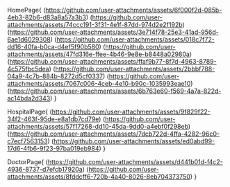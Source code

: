 HomePage{
(https://github.com/user-attachments/assets/6f000f2d-085b-4eb3-82b6-d83a8a57a3b3)
(https://github.com/user-attachments/assets/74ccc191-3f31-4e1f-87dd-974d2e2f192b)
(https://github.com/user-attachments/assets/3e714f78-25e3-41ad-956d-6ae1d6029308)
(https://github.com/user-attachments/assets/018c7f72-dd16-40fa-b0ca-d4ef5f90b580)
(https://github.com/user-attachments/assets/47fd316e-ffee-4b46-9e8e-b8448a02980a)
(https://github.com/user-attachments/assets/ffaf9b77-8f7d-4963-8789-4c575fbc5dea)
(https://github.com/user-attachments/assets/2bbbf788-04a9-4c7b-884b-8272d5cf0337)
(https://github.com/user-attachments/assets/7067c006-4ceb-4e10-b90c-1035993eae10)
(https://github.com/user-attachments/assets/6b763e60-f569-4a7a-822d-ac14bda2d343)
}


HospitalPage{
(https://github.com/user-attachments/assets/9f829f22-34f2-463f-95de-e8a1db7cd79e)
(https://github.com/user-attachments/assets/57f17268-dd10-45da-9dd0-a4ebf0f298eb)
(https://github.com/user-attachments/assets/7dcb722d-4ffa-4282-96c0-c7ecf7563153)
(https://github.com/user-attachments/assets/ed0abd99-17d6-4fb6-9f23-97ba019eb984)
}


DoctorPage{
(https://github.com/user-attachments/assets/d441b01d-f4c2-4936-8737-d7efcb17920a)
(https://github.com/user-attachments/assets/8fddcff6-720b-4a40-8026-8eb704373750)
}


